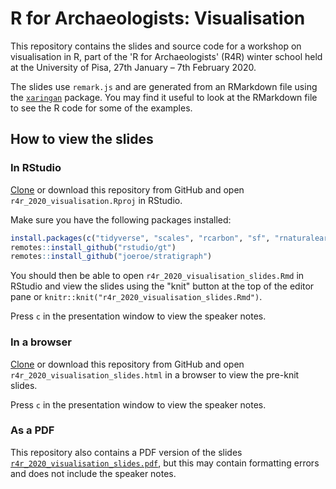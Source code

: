 # R for Archaeologists: Visualisation

<!-- badges: start -->
<!-- badges: end -->

This repository contains the slides and source code for a workshop on visualisation in R, part of the 'R for Archaeologists' (R4R) winter school held at the University of Pisa, 27th January – 7th February 2020.

The slides use `remark.js` and are generated from an RMarkdown file using the [`xaringan`](https://github.com/yihui/xaringan) package. 
You may find it useful to look at the RMarkdown file to see the R code for some of the examples.

## How to view the slides

### In RStudio

[Clone](https://help.github.com/en/github/creating-cloning-and-archiving-repositories/cloning-a-repository) or download this repository from GitHub and open `r4r_2020_visualisation.Rproj` in RStudio.

Make sure you have the following packages installed:

```r
install.packages(c("tidyverse", "scales", "rcarbon", "sf", "rnaturalearth", "tidygraph", "ggraph", "remotes"))
remotes::install_github("rstudio/gt")
remotes::install_github("joeroe/stratigraph")
```

You should then be able to open `r4r_2020_visualisation_slides.Rmd` in RStudio and view the slides using the "knit" button at the top of the editor pane or `knitr::knit("r4r_2020_visualisation_slides.Rmd")`.

Press `c` in the presentation window to view the speaker notes.

### In a browser

[Clone](https://help.github.com/en/github/creating-cloning-and-archiving-repositories/cloning-a-repository) or download this repository from GitHub and open `r4r_2020_visualisation_slides.html` in a browser to view the pre-knit slides.

Press `c` in the presentation window to view the speaker notes.

### As a PDF

This repository also contains a PDF version of the slides [`r4r_2020_visualisation_slides.pdf`](r4r_2020_visualisation_slides.pdf), but this may contain formatting errors and does not include the speaker notes.